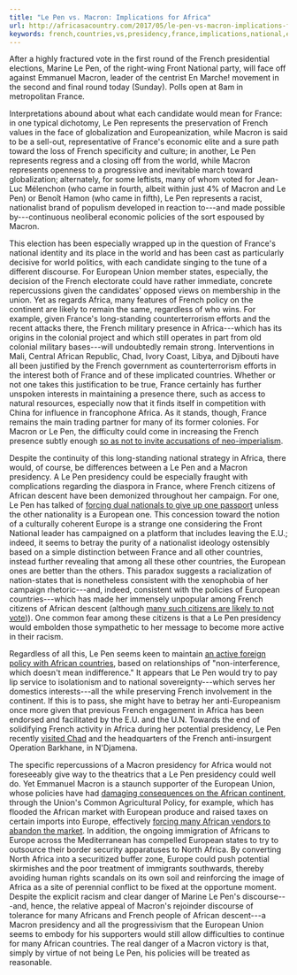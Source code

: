 ```yaml
---
title: "Le Pen vs. Macron: Implications for Africa"
url: http://africasacountry.com/2017/05/le-pen-vs-macron-implications-for-africa/
keywords: french,countries,vs,presidency,france,implications,national,european,africa,pen,african,macron
---
```

After a highly fractured vote in the first round of the French presidential elections, Marine Le Pen, of the right-wing Front National party, will face off against Emmanuel Macron, leader of the centrist En Marche! movement in the second and final round today (Sunday). Polls open at 8am in metropolitan France.

Interpretations abound about what each candidate would mean for France: in one typical dichotomy, Le Pen represents the preservation of French values in the face of globalization and Europeanization, while Macron is said to be a sell-out, representative of France's economic elite and a sure path toward the loss of French specificity and culture; in another, Le Pen represents regress and a closing off from the world, while Macron represents openness to a progressive and inevitable march toward globalization; alternately, for some leftists, many of whom voted for Jean-Luc Mélenchon (who came in fourth, albeit within just 4% of Macron and Le Pen) or Benoît Hamon (who came in fifth), Le Pen represents a racist, nationalist brand of populism developed in reaction to---and made possible by---continuous neoliberal economic policies of the sort espoused by Macron.

This election has been especially wrapped up in the question of France's national identity and its place in the world and has been cast as particularly decisive for world politics, with each candidate singing to the tune of a different discourse. For European Union member states, especially, the decision of the French electorate could have rather immediate, concrete repercussions given the candidates' opposed views on membership in the union. Yet as regards Africa, many features of French policy on the continent are likely to remain the same, regardless of who wins. For example, given France's long-standing counterterrorism efforts and the recent attacks there, the French military presence in Africa---which has its origins in the colonial project and which still operates in part from old colonial military bases---will undoubtedly remain strong. Interventions in Mali, Central African Republic, Chad, Ivory Coast, Libya, and Djibouti have all been justified by the French government as counterterrorism efforts in the interest both of France and of these implicated countries. Whether or not one takes this justification to be true, France certainly has further unspoken interests in maintaining a presence there, such as access to natural resources, especially now that it finds itself in competition with China for influence in francophone Africa. As it stands, though, France remains the main trading partner for many of its former colonies. For Macron or Le Pen, the difficulty could come in increasing the French presence subtly enough [so as not to invite accusations of neo-imperialism](http://www.theforeignreport.com/2013/02/06/mali-why-france-is-fighting-for-west-africa/).

Despite the continuity of this long-standing national strategy in Africa, there would, of course, be differences between a Le Pen and a Macron presidency. A Le Pen presidency could be especially fraught with complications regarding the diaspora in France, where French citizens of African descent have been demonized throughout her campaign. For one, Le Pen has talked of [forcing dual nationals to give up one passport](http://www.euronews.com/2017/02/10/dual-citizenship-for-europeans-only-le-pen-says) unless the other nationality is a European one. This concession toward the notion of a culturally coherent Europe is a strange one considering the Front National leader has campaigned on a platform that includes leaving the E.U.; indeed, it seems to betray the purity of a nationalist ideology ostensibly based on a simple distinction between France and all other countries, instead further revealing that among all these other countries, the European ones are better than the others. This paradox suggests a racialization of nation-states that is nonetheless consistent with the xenophobia of her campaign rhetoric---and, indeed, consistent with the policies of European countries---which has made her immensely unpopular among French citizens of African descent (although [many such citizens are likely to not vote](http://www.aljazeera.com/indepth/features/2017/04/paris-suburb-apathy-fear-le-pen-170421200738259.html))). One common fear among these citizens is that a Le Pen presidency would embolden those sympathetic to her message to become more active in their racism.

Regardless of all this, Le Pen seems keen to maintain [an active foreign policy with African countries](https://qz.com/937307/visiting-chad-marine-le-pen-wants-france-to-cut-ties-the-world-except-africa), based on relationships of "non-interference, which doesn't mean indifference." It appears that Le Pen would try to pay lip service to isolationism and to national sovereignty---which serves her domestics interests---all the while preserving French involvement in the continent. If this is to pass, she might have to betray her anti-Europeanism once more given that previous French engagement in Africa has been endorsed and facilitated by the E.U. and the U.N. Towards the end of solidifying French activity in Africa during her potential presidency, Le Pen recently [visited Chad](http://www.rfi.fr/afrique/20170322-tchad-marine-le-pen-rendu-visite-militaires-operation-barkhane) and the headquarters of the French anti-insurgent Operation Barkhane, in N'Djamena.

The specific repercussions of a Macron presidency for Africa would not foreseeably give way to the theatrics that a Le Pen presidency could well do. Yet Emmanuel Macron is a staunch supporter of the European Union, whose policies have had [damaging consequences on the African continent](https://capx.co/how-the-eu-starves-africa-into-submission/), through the Union's Common Agricultural Policy, for example, which has flooded the African market with European produce and raised taxes on certain imports into Europe, effectively [forcing many African vendors to abandon the market](https://www.theguardian.com/world/2016/feb/28/the-european-union-is-an-ongoing-disaster-for-africa). In addition, the ongoing immigration of Africans to Europe across the Mediterranean has compelled European states to try to outsource their border security apparatuses to North Africa. By converting North Africa into a securitized buffer zone, Europe could push potential skirmishes and the poor treatment of immigrants southwards, thereby avoiding human rights scandals on its own soil and reinforcing the image of Africa as a site of perennial conflict to be fixed at the opportune moment. Despite the explicit racism and clear danger of Marine Le Pen's discourse---and, hence, the relative appeal of Macron's rejoinder discourse of tolerance for many Africans and French people of African descent---a Macron presidency and all the progressivism that the European Union seems to embody for his supporters would still allow difficulties to continue for many African countries. The real danger of a Macron victory is that, simply by virtue of not being Le Pen, his policies will be treated as reasonable.
